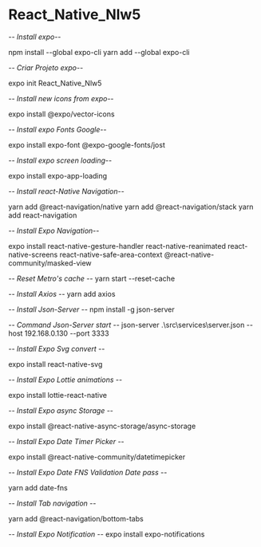 # React_Native_Nlw5


*-- Install  expo--*

npm install --global expo-cli
yarn add --global expo-cli

*-- Criar Projeto  expo--*

expo init React_Native_Nlw5

*-- Install new icons from expo--*

expo install @expo/vector-icons

*-- Install expo Fonts Google--*

expo install expo-font @expo-google-fonts/jost

*-- Install expo screen loading--*

expo install expo-app-loading

*-- Install react-Native Navigation--*

yarn add @react-navigation/native
yarn add @react-navigation/stack
yarn add react-navigation

*-- Install Expo Navigation--*

expo install react-native-gesture-handler react-native-reanimated react-native-screens react-native-safe-area-context @react-native-community/masked-view

*-- Reset Metro's cache --*
yarn start --reset-cache

*-- Install Axios --*
yarn add axios

*-- Install Json-Server --*
npm install -g json-server

*-- Command Json-Server start --*
json-server .\src\services\server.json --host 192.168.0.130 --port 3333

*-- Install Expo Svg convert --*

expo install react-native-svg

*-- Install Expo Lottie animations --*

expo install lottie-react-native

*-- Install Expo async Storage --*

expo install @react-native-async-storage/async-storage

*-- Install Expo Date Timer Picker --*

expo install @react-native-community/datetimepicker

*-- Install Expo Date FNS Validation Date pass --*

yarn add date-fns

*-- Install Tab navigation --*

yarn add @react-navigation/bottom-tabs

*-- Install Expo Notification --*
expo install expo-notifications